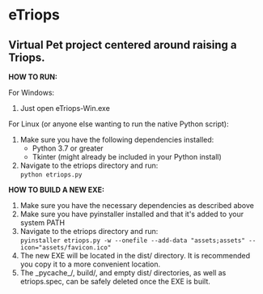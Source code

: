 # eTriops   
## Virtual Pet project centered around raising a Triops.


**HOW TO RUN:**

For Windows:   
1. Just open eTriops-Win.exe

For Linux (or anyone else wanting to run the native Python script):   
1. Make sure you have the following dependencies installed:
   - Python 3.7 or greater
   - Tkinter (might already be included in your Python install)
2. Navigate to the etriops directory and run:   
    `python etriops.py`


**HOW TO BUILD A NEW EXE:**
1. Make sure you have the necessary dependencies as described above
2. Make sure you have pyinstaller installed and that it's added to your system PATH
3. Navigate to the etriops directory and run:   
    `pyinstaller etriops.py -w --onefile --add-data "assets;assets" --icon="assets/favicon.ico"`
4. The new EXE will be located in the dist/ directory. It is recommended you copy it to a more convenient location.
5. The \_pycache\_/, build/, and empty dist/ directories, as well as etriops.spec, can be safely deleted once the EXE is built.
